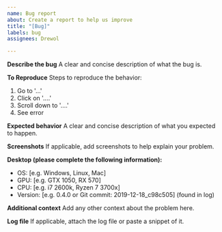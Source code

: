 ```yaml
---
name: Bug report
about: Create a report to help us improve
title: "[Bug]"
labels: bug
assignees: Drewol

---
```


**Describe the bug**
A clear and concise description of what the bug is.

**To Reproduce**
Steps to reproduce the behavior:
1. Go to '...'
2. Click on '....'
3. Scroll down to '....'
4. See error

**Expected behavior**
A clear and concise description of what you expected to happen.

**Screenshots**
If applicable, add screenshots to help explain your problem.

**Desktop (please complete the following information):**
 - OS: [e.g. Windows, Linux, Mac]
 - GPU: [e.g. GTX 1050, RX 570]
 - CPU: [e.g. i7 2600k, Ryzen 7 3700x]
 - Version: [e.g. 0.4.0 or Git commit: 2019-12-18_c98c505] (found in log)

**Additional context**
Add any other context about the problem here.

**Log file**
If applicable, attach the log file or paste a snippet of it.

